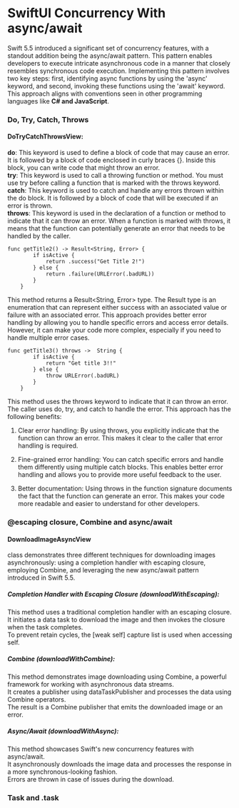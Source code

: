 # SwiftUI Concurrency With async/await

Swift 5.5 introduced a significant set of concurrency features, with a standout addition being the async/await pattern. This pattern enables developers to execute intricate asynchronous code in a manner that closely resembles synchronous code execution. Implementing this pattern involves two key steps: first, identifying async functions by using the 'async' keyword, and second, invoking these functions using the 'await' keyword. This approach aligns with conventions seen in other programming languages like **C# and JavaScript**.

### Do, Try, Catch, Throws
#### DoTryCatchThrowsView: 
**do**: This keyword is used to define a block of code that may cause an error. It is followed by a block of code enclosed in curly braces {}. Inside this block, you can write code that might throw an error.  
**try**: This keyword is used to call a throwing function or method. You must use try before calling a function that is marked with the throws keyword.  
**catch**: This keyword is used to catch and handle any errors thrown within the do block. It is followed by a block of code that will be executed if an error is thrown.  
**throws**: This keyword is used in the declaration of a function or method to indicate that it can throw an error. When a function is marked with throws, it means that the function can potentially generate an error that needs to be handled by the caller.  

```
func getTitle2() -> Result<String, Error> {
        if isActive {
            return .success("Get Title 2!")
        } else {
            return .failure(URLError(.badURL))
        }
    }

```
This method returns a Result<String, Error> type. The Result type is an enumeration that can represent either success with an associated value or failure with an associated error. This approach provides better error handling by allowing you to handle specific errors and access error details. However, it can make your code more complex, especially if you need to handle multiple error cases.

```
func getTitle3() throws ->  String {
        if isActive {
            return "Get title 3!!"
        } else {
            throw URLError(.badURL)
        }
    }
```
This method uses the throws keyword to indicate that it can throw an error. The caller uses do, try, and catch to handle the error. This approach has the following benefits:

1. Clear error handling: By using throws, you explicitly indicate that the function can throw an error. This makes it clear to the caller that error handling is required.
   
2. Fine-grained error handling: You can catch specific errors and handle them differently using multiple catch blocks. This enables better error handling and allows you to provide more useful feedback to the user.
   
3. Better documentation: Using throws in the function signature documents the fact that the function can generate an error. This makes your code more readable and easier to understand for other developers.

### @escaping closure, Combine and async/await
#### DownloadImageAsyncView
class demonstrates three different techniques for downloading images asynchronously: using a completion handler with escaping closure, employing Combine, and leveraging the new async/await pattern introduced in Swift 5.5.

##### Completion Handler with Escaping Closure (downloadWithEscaping):

This method uses a traditional completion handler with an escaping closure.        
It initiates a data task to download the image and then invokes the closure when the task completes.        
To prevent retain cycles, the [weak self] capture list is used when accessing self.        

##### Combine (downloadWithCombine):

This method demonstrates image downloading using Combine, a powerful framework for working with asynchronous data streams.        
It creates a publisher using dataTaskPublisher and processes the data using Combine operators.        
The result is a Combine publisher that emits the downloaded image or an error.        

##### Async/Await (downloadWithAsync):

This method showcases Swift's new concurrency features with async/await.        
It asynchronously downloads the image data and processes the response in a more synchronous-looking fashion.        
Errors are thrown in case of issues during the download.   

### Task and .task

